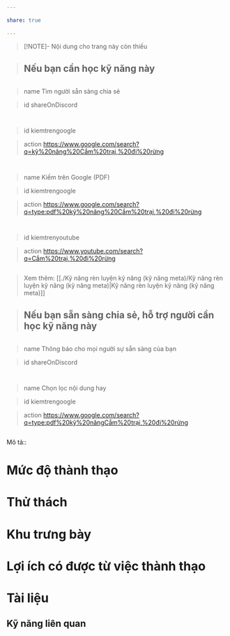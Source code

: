 ---  
share: true  
---  
> [!NOTE]- Nội dung cho trang này còn thiếu  
> ## Nếu bạn cần học kỹ năng này  
> ```button  
> name Tìm người sẵn sàng chia sẻ  
> id shareOnDiscord  
> ```  
> ```button  
> id kiemtrengoogle  
> action https://www.google.com/search?q=kỹ%20năng%20Cắm%20trại,%20đi%20rừng  
> ```  
> ```button  
> name Kiếm trên Google (PDF)   
> id kiemtrengoogle  
> action https://www.google.com/search?q=type:pdf%20kỹ%20năng%20Cắm%20trại,%20đi%20rừng  
> ```  
> ```button  
> id kiemtrenyoutube  
> action https://www.youtube.com/search?q=Cắm%20trại,%20đi%20rừng  
> ```  
> Xem thêm: [[./Kỹ năng rèn luyện kỹ năng (kỹ năng meta)/Kỹ năng rèn luyện kỹ năng (kỹ năng meta)|Kỹ năng rèn luyện kỹ năng (kỹ năng meta)]]  
> ## Nếu bạn sẵn sàng chia sẻ, hỗ trợ người cần học kỹ năng này  
> ```button  
> name Thông báo cho mọi người sự sẵn sàng của bạn  
> id shareOnDiscord  
> ```  
> ```button  
> name Chọn lọc nội dung hay  
> id kiemtrengoogle  
> action https://www.google.com/search?q=type:pdf%20kỹ%20năngCắm%20trại,%20đi%20rừng  
> ```  
  
  
Mô tả::  
# Mức độ thành thạo  
# Thử thách  
# Khu trưng bày  
# Lợi ích có được từ việc thành thạo  
# Tài liệu  
## Kỹ năng liên quan